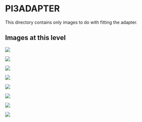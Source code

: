 # PI3ADAPTER
This directory contains only images to do with fitting the adapter.

## Images at this level

![](https://github.com/geebles/Super-AIO/raw/master/docs/IMAGES/SAIO/PI3/PI3ADAPTER/1.jpg)

![](https://github.com/geebles/Super-AIO/raw/master/docs/IMAGES/SAIO/PI3/PI3ADAPTER/2.jpg)

![](https://github.com/geebles/Super-AIO/raw/master/docs/IMAGES/SAIO/PI3/PI3ADAPTER/3.jpg)

![](https://github.com/geebles/Super-AIO/raw/master/docs/IMAGES/SAIO/PI3/PI3ADAPTER/4.jpg)

![](https://github.com/geebles/Super-AIO/raw/master/docs/IMAGES/SAIO/PI3/PI3ADAPTER/5.jpg)

![](https://github.com/geebles/Super-AIO/raw/master/docs/IMAGES/SAIO/PI3/PI3ADAPTER/6.jpg)

![](https://github.com/geebles/Super-AIO/raw/master/docs/IMAGES/SAIO/PI3/PI3ADAPTER/7.jpg)

![](https://github.com/geebles/Super-AIO/raw/master/docs/IMAGES/SAIO/PI3/PI3ADAPTER/8.jpg)
